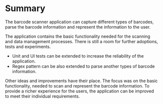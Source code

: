 # Summary

The barcode scanner application can capture different types of barcodes, parse the barcode information and represent the information to the user.

The application contains the basic functionality needed for the scanning and data management processes. There is still a room for further adoptions, tests and experiments.

-   Unit and UI tests can be extended to increase the reliability of the application.
-   Regex pattern can be also extended to parse another types of barcode information.

Other ideas and improvements have their place. The focus was on the basic functionality, needed to scan and represent the barcode information. To provide a richer experience for the users, the application can be improved to meet their individual requirements.
